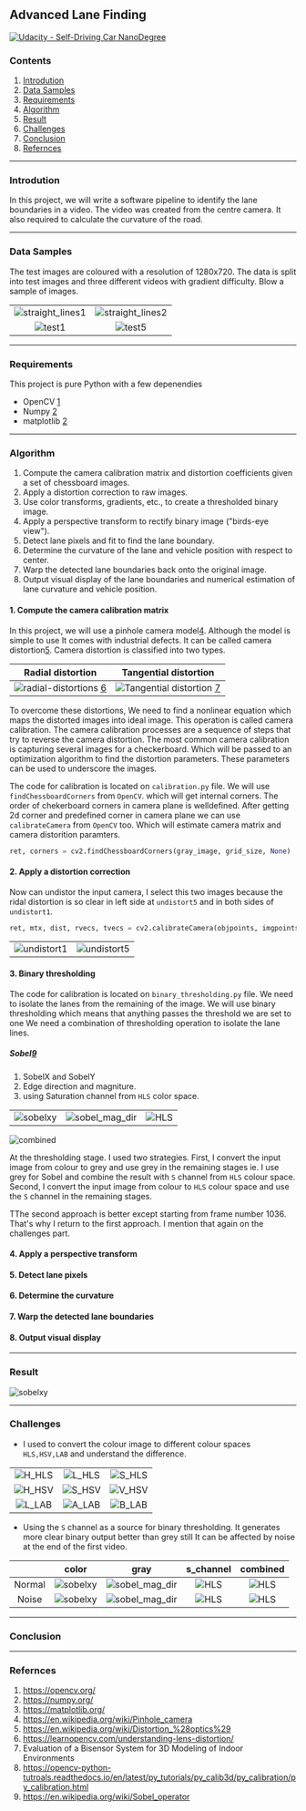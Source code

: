## Advanced Lane Finding

[![Udacity - Self-Driving Car NanoDegree](https://s3.amazonaws.com/udacity-sdc/github/shield-carnd.svg)](http://www.udacity.com/drive)

### Contents

1. [Introdution](#introdution)
2. [Data Samples](#data-samples)
3. [Requirements](#requirements)
4. [Algorithm](#algorithm)
5. [Result](#result)
6. [Challenges](#challenges)
7. [Conclusion](#conclusion)
8. [Refernces](#refernces)

---

### Introdution

In this project, we will write a software pipeline to identify the lane boundaries in a video. The video was created from the centre camera.
It also required to calculate the curvature of the road.

---

### Data Samples

The test images are coloured with a resolution of 1280x720. The data is split into test images and three different videos with gradient difficulty. Blow a sample of images.

| | |
|:-:|:-:|
| ![straight_lines1](test_images/straight_lines1.jpg) | ![straight_lines2](test_images/straight_lines2.jpg) |
| ![test1](test_images/test1.jpg) | ![test5](test_images/test5.jpg) |

---

### Requirements

This project is pure Python with a few depenendies

- OpenCV [1][1]
- Numpy [2][2]
- matplotlib [2][2]

---

### Algorithm

1. Compute the camera calibration matrix and distortion coefficients given a set of chessboard images.
2. Apply a distortion correction to raw images.
3. Use color transforms, gradients, etc., to create a thresholded binary image.
4. Apply a perspective transform to rectify binary image ("birds-eye view").
5. Detect lane pixels and fit to find the lane boundary.
6. Determine the curvature of the lane and vehicle position with respect to center.
7. Warp the detected lane boundaries back onto the original image.
8. Output visual display of the lane boundaries and numerical estimation of lane curvature and vehicle position.


#### 1. Compute the camera calibration matrix

In this project, we will use a pinhole camera model[4]. Although the model is simple to use It comes with industrial defects. It can be called camera distortion[5]. Camera distortion is classified into two types.

| Radial distortion | Tangential distortion |
|:-:|:-:|
| ![radial-distortions](https://learnopencv.com/wp-content/uploads/2019/10/radial-distortions-1024x352.png) [6][6] | ![Tangential distortion](https://www.researchgate.net/profile/Athanasia-Louloudi/publication/297737545/figure/fig7/AS:338353800138758@1457681240203/Tangential-Distortion.png) [7][7] |

To overcome these distortions, We need to find a nonlinear equation which maps the distorted images into ideal image. This operation is called camera calibration.
The camera calibration processes are a sequence of steps that try to reverse the camera distortion. The most common camera calibration is capturing several images for a checkerboard. Which will be passed to an optimization algorithm to find the distortion parameters. These parameters can be used to underscore the images.

The code for calibration is located on `calibration.py` file.
We will use `findChessboardCorners` from `OpenCV`. which will get internal corners.
The order of chekerboard corners in camera plane is welldefined. After getting 2d corner and predefined corner in camera plane we can use 
`calibrateCamera` from `OpenCV` too. Which will estimate camera matrix and camera distorition paramters.

```python
ret, corners = cv2.findChessboardCorners(gray_image, grid_size, None)
```

#### 2. Apply a distortion correction

Now can undistor the input camera, I select this two images because the ridal distortion is so clear in left side at `undistort5` and in both sides of `undistort1`.

```python
ret, mtx, dist, rvecs, tvecs = cv2.calibrateCamera(objpoints, imgpoints, gray_image.shape[::-1],None, None)
```
| | |
|:-:|:-:|
| ![undistort1](output_images/calibration1.webp) | ![undistort5](output_images/calibration5.webp) |

#### 3. Binary thresholding

The code for calibration is located on `binary_thresholding.py` file.
We need to isolate the lanes from the remaining of the image. We will use binary thresholding which means that anything passes the threshold we are set to one We need a combination of thresholding operation to isolate the lane lines.

##### Sobel[9][9]

1. SobelX and SobelY
2. Edge direction and magniture.
3. using Saturation channel from `HLS` color space.

| | | |
|:-:|:-:|:-:|
| ![sobelxy](output_images/sobelxy.webp) | ![sobel_mag_dir](output_images/sobel_mag_dir.webp) | ![HLS](output_images/HLS.webp) |
![combined](output_images/combined.webp)

At the thresholding stage. I used two strategies.
First, I convert the input image from colour to grey and use grey in the remaining stages ie. I use grey for Sobel and combine the result with `S` channel from `HLS` colour space.
Second, I convert the input image from colour to `HLS` colour space and use the `S` channel in the remaining stages.

TThe second approach is better except starting from frame number 1036. That's why I return to the first approach.
I mention that again on the challenges part.

#### 4. Apply a perspective transform

#### 5. Detect lane pixels

#### 6. Determine the curvature

#### 7. Warp the detected lane boundaries

#### 8. Output visual display

---

### Result

![sobelxy](output_images/text_image_output.webp)

---

### Challenges

- I used to convert the colour image to different colour spaces `HLS,HSV,LAB` and understand the difference.

| | | |
|:-:|:-:|:-:|
| ![H_HLS](media/H_HLS_Channel.webp) | ![L_HLS](media/L_HLS_Channel.webp) | ![S_HLS](media/S_HLS_Channel.webp) |
| ![H_HSV](media/H_HSV_Channel.webp) | ![S_HSV](media/S_HSV_Channel.webp) | ![V_HSV](media/V_HSV_Channel.webp) |
| ![L_LAB](media/L_LAB_Channel.webp) | ![A_LAB](media/A_LAB_Channel.webp) | ![B_LAB](media/B_LAB_Channel.webp) |

- Using the `S` channel as a source for binary thresholding. It generates more clear binary output better than grey still It can be affected by noise at the end of the first video.

| | color | gray | s_channel | combined |
|:-:|:-:|:-:|:-:|:-:|
| Normal | ![sobelxy](media/image_10.webp) | ![sobel_mag_dir](media/image_10_gray.webp) | ![HLS](media/image_10_s_channel.webp) | ![HLS](media/image_10_combined.webp)
| Noise | ![sobelxy](media/image_1036.webp) | ![sobel_mag_dir](media/image_1036_gray.webp) | ![HLS](media/image_1036_s_channel.webp) | ![HLS](media/image_1036_combined.webp)

---

### Conclusion

---

### Refernces

1. https://opencv.org/
2. https://numpy.org/
3. https://matplotlib.org/
4. https://en.wikipedia.org/wiki/Pinhole_camera
5. https://en.wikipedia.org/wiki/Distortion_%28optics%29
6. https://learnopencv.com/understanding-lens-distortion/
7. Evaluation of a Bisensor System for 3D Modeling of Indoor Environments
8. https://opencv-python-tutroals.readthedocs.io/en/latest/py_tutorials/py_calib3d/py_calibration/py_calibration.html
9. https://en.wikipedia.org/wiki/Sobel_operator

[1]: https://opencv.org/
[2]: https://numpy.org/
[3]: https://matplotlib.org/
[4]: https://en.wikipedia.org/wiki/Pinhole_camera
[5]: https://en.wikipedia.org/wiki/Distortion_%28optics%29
[6]: https://learnopencv.com/understanding-lens-distortion/
[7]: https://www.researchgate.net/publication/297737545_Evaluation_of_a_Bisensor_System_for_3D_Modeling_of_Indoor_Environments
[8]: https://opencv-python-tutroals.readthedocs.io/en/latest/py_tutorials/py_calib3d/py_calibration/py_calibration.html
[9]: https://en.wikipedia.org/wiki/Sobel_operator